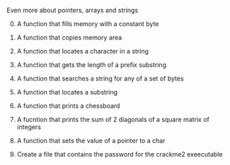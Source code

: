 Even more about pointers, arrays and strings

0. A function that fills memory with a constant byte

1. A function that copies memory area

2. A function that locates a character in a string

3. A function that gets the length of a prefix substring

4. A function that searches a string for any of a set of bytes

5. A function that locates a substring

6. A function that prints a chessboard

7. A fucntion that prints the sum of 2 diagonals of a square matrix of integers

100. A function that sets the value of a pointer to a char

101. Create a file that contains the password for the crackme2 exeecutable   
